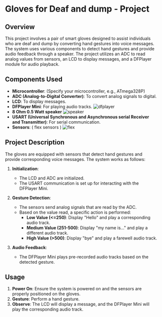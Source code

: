 # Gloves for Deaf and dump - Project

## Overview

This project involves a pair of smart gloves designed to assist individuals who are deaf and dump by converting hand gestures into voice messages. The system uses various components to detect hand gestures and provide audio feedback through a speaker. The project utilizes an ADC to read analog values from sensors, an LCD to display messages, and a DFPlayer module for audio playback.

## Components Used

- **Microcontroller**: (Specify your microcontroller, e.g., ATmega328P)
- **ADC (Analog-to-Digital Converter)**: To convert analog signals to digital.
- **LCD**: To display messages.
- **DFPlayer Mini**: For playing audio tracks.
  ![dfplayer](https://github.com/user-attachments/assets/50498545-3408-4ec4-b702-2a50e038f6e0)
- **8 Ohm 0.5 Watt speaker**
  ![speaker](https://github.com/user-attachments/assets/6b6095f7-e67e-4262-b7a1-3ea92339a4b3)
- **USART (Universal Synchronous and Asynchronous serial Receiver and Transmitter)**: For serial communication.
- **Sensors**: ( flex sensors )
  ![flex](https://github.com/user-attachments/assets/2d197797-e372-4ebd-bd27-e326f0f7c453)

  

## Project Description

The gloves are equipped with sensors that detect hand gestures and provide corresponding voice messages. The system works as follows:

1. **Initialization**: 
   - The LCD and ADC are initialized.
   - The USART communication is set up for interacting with the DFPlayer Mini.

2. **Gesture Detection**:
   - The sensors send analog signals that are read by the ADC.
   - Based on the value read, a specific action is performed:
     - **Low Value (<=250)**: Display "Hello" and play a corresponding audio track.
     - **Medium Value (251-500)**: Display "my name is..." and play a different audio track.
     - **High Value (>500)**: Display "bye" and play a farewell audio track.

3. **Audio Feedback**:
   - The DFPlayer Mini plays pre-recorded audio tracks based on the detected gesture.

## Usage

1. **Power On**: Ensure the system is powered on and the sensors are properly positioned on the gloves.
2. **Gesture**: Perform a hand gesture.
3. **Observe**: The LCD will display a message, and the DFPlayer Mini will play the corresponding audio track.




